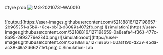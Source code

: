 #tyre prob
![IMG-20210731-WA0010](https://user-images.githubusercontent.com/52188816/127749320-e226b82a-5974-4761-9ee0-8af63045c256.jpg)



<br>
![output](https://user-images.githubusercontent.com/52188816/127198657-2b965351-a5b9-46ce-bb12-d6089a4072fb.png)
![simulation](https://user-images.githubusercontent.com/52188816/127198659-0a8eafa4-f363-477c-8a95-2993776e2340.png)
![simulationout](https://user-images.githubusercontent.com/52188816/127198661-00aaf19d-d239-45da-ac38-49a2d6627de1.png)
# Simulation-Lab
